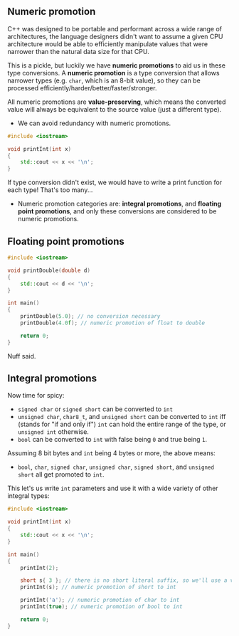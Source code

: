 ## Numeric promotion

C++ was designed to be portable and performant across a wide range of architectures, the language designers didn't want to assume a given CPU architecture would be able to efficiently manipulate values that were narrower than the natural data size for that CPU.

This is a pickle, but luckily we have **numeric promotions** to aid us in these type conversions. A **numeric promotion** is a type conversion that allows narrower types (e.g. `char`, which is an 8-bit value), so they can be processed efficiently/harder/better/faster/stronger.

All numeric promotions are **value-preserving**, which means the converted value will always be equivalent to the source value (just a different type).

- We can avoid redundancy with numeric promotions.
```cpp
#include <iostream>

void printInt(int x)
{
    std::cout << x << '\n';
}
```

If type conversion didn't exist, we would have to write a print function for each type! That's too many...

- Numeric promotion categories are: **integral promotions**, and **floating point promotions**, and only these conversions are considered to be numeric promotions.

## Floating point promotions

```cpp
#include <iostream>

void printDouble(double d)
{
    std::cout << d << '\n';
}

int main()
{
    printDouble(5.0); // no conversion necessary
    printDouble(4.0f); // numeric promotion of float to double

    return 0;
}
```

Nuff said.

## Integral promotions

Now time for spicy:

- `signed char` or `signed short` can be converted to `int`
- `unsigned char`, `char8_t`, and `unsigned short` can be converted to `int` iff (stands for "if and only if") `int` can hold the entire range of the type, or `unsigned int` otherwise.
- `bool` can be converted to `int` with false being `0` and true being `1`.

Assuming 8 bit bytes and `int` being 4 bytes or more, the above means:
- `bool`, `char`, `signed char`, `unsigned char`, `signed short`, and `unsigned short` all get promoted to `int`.

This let's us write `int` parameters and use it with a wide variety of other integral types:
```cpp
#include <iostream>

void printInt(int x)
{
    std::cout << x << '\n';
}

int main()
{
    printInt(2);

    short s{ 3 }; // there is no short literal suffix, so we'll use a variable for this one
    printInt(s); // numeric promotion of short to int

    printInt('a'); // numeric promotion of char to int
    printInt(true); // numeric promotion of bool to int

    return 0;
}
```

